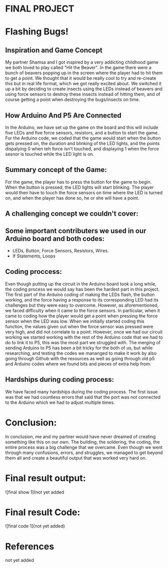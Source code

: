 # FINAL PROJECT #

#  Flashing Bugs!

## Inspiration and Game Concept

My partner Shamsa and I got inspired by a very addicting childhood game we both loved to play called "Hit the Beaver". In the game there were a bunch of beavers popping up in the screen where the player had to hit them to get a point. We thought that it would be really cool to try and re-create this but in real life format, which we got really excited about. We switched it up a bit by deciding to create insects using the LEDs instead of beavers and using force sensors to destroy these insects instead of hitting them, and of course getting a point when destroying the bugs/insects on time.

## How Arduino And P5 Are Connected

In the Arduino, we have set up the game on the board and this will include five LEDs and five force sensors, resistors, and a button to start the game. For the Arduino code, we coded that the game would start when the button gets pressed on, the duration and blinking of the LED lights, and the points dispalying 0 when teh force isn't touched, and displaying 1 when the force sesnor is touched while the LED light is on.

## Summary concept of the Game:

For the game, the player has to press the button for the game to begin. When the button is pressed, the LED lights will start blinking. The player would then have to touch the force sensors on time where the LED is turned on, and when the player has done so, he or she will have a point.

## A challenging concept we couldn't cover:


## Some important contributers we used in our Arduino board and both codes:

- LEDs, Button, Force Sensors, Resistors, Wires.
- If Statements, Loops

## Coding proccess:

Even though putting up the circuit in the Arduino board took a long while, the coding process we would say has been the hardest part in this project. The first part of the Arduino coding of making the LEDs flash, the button working, and the force having a response to its corresponding LED had its challenges but they were easy to overcome. However, as aforementioned, we faced difficulty when it came to the force sensors. In particular, when it came to coding how the player would get a point when pressing the force sensor when the LED was low. When we initially started coding this function, the values given out when the force sensor was pressed were very high, and did not correlate to a point. 
However, once we had our circuit working we started working with the rest of the Arduino code that we had to do to link it to P5, this was the most part we struggled with. The merging of sending Arduino to P5 has been a bit tricky for the both of us, but while researching, and testing the codes we mananged to make it work by also going through Github with the resources as well as going through old p5 and Arduino codes where we found bits and pieces of extra help from.

## Hardships during coding process:

We have faced many hardships during the coding process. The first issue was that we had countless errors that said that the port was not connected to the Arduino which we had to adjust multiple times.

# Conclusion:

In conclusion, me and my partner would have never dreamed of creating something like this on our own. The building, the soldering, the coding, the entire process was a big challenge that we overcame. Even though we went through many confusions, errors, and struggles, we managed to get beyond them all and create a beautiful output that was worked very hard on.



# Final result output:

![final show 1](not yet added



# Final result Code:

![final code 1](not yet added)


# References

not yet added
